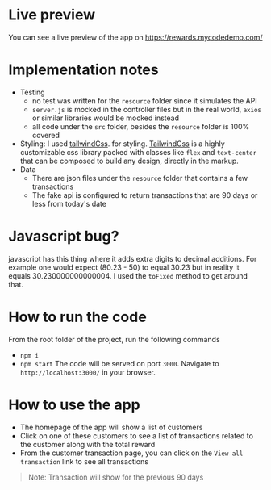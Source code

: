 # Live preview
You can see a live preview of the app on https://rewards.mycodedemo.com/

# Implementation notes

- Testing
  - no test was written for the `resource` folder since it simulates the API
  - `server.js` is mocked in the controller files but in the real world, `axios` or similar libraries would be mocked instead
  - all code under the `src` folder, besides the `resource` folder is 100% covered
- Styling: I used [tailwindCss](https://tailwindcss.com/). for styling. [TailwindCss](https://tailwindcss.com/) is a highly customizable css library packed with classes like `flex` and `text-center` that can be composed to build any design, directly in the markup.
- Data
  - There are json files under the `resource` folder that contains a few transactions
  - The fake api is configured to return transactions that are 90 days or less from today's date

# Javascript bug?

javascript has this thing where it adds extra digits to decimal additions. For example one would expect (80.23 - 50) to equal 30.23 but in reality it equals 30.230000000000004.
I used the `toFixed` method to get around that.

# How to run the code

From the root folder of the project, run the following commands

- `npm i`
- `npm start`
  The code will be served on port `3000`.
  Navigate to `http://localhost:3000/` in your browser.

# How to use the app

- The homepage of the app will show a list of customers
- Click on one of these customers to see a list of transactions related to the customer along with the total reward
- From the customer transaction page, you can click on the `View all transaction` link to see all transactions

> Note: Transaction will show for the previous 90 days
